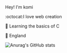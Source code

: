 Hey! I'm komi

:octocat:I love web creation

📖 Learning the basics of C

🏴󠁧󠁢󠁥󠁮󠁧󠁿 England

![Anurag's GitHub stats](https://github-readme-stats.vercel.app/api?username=komiwomi&show_icons=true&theme=tokyonight)


